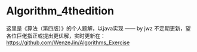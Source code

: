 # Algorithm_4thedition
这里是《算法（第四版）》的个人题解，以java实现 —— by jwz
不定期更新，望各位巨佬指正或提出更优解，实时更新在：
https://github.com/WenzeJin/Algorithms_Exercise